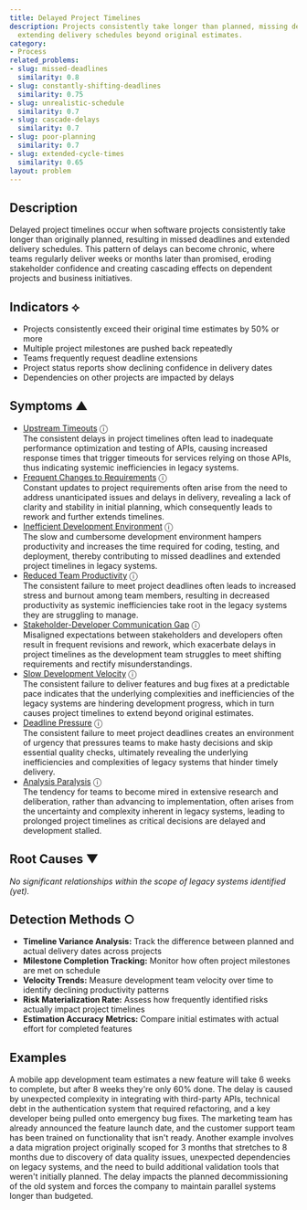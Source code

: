 ```yaml
---
title: Delayed Project Timelines
description: Projects consistently take longer than planned, missing deadlines and
  extending delivery schedules beyond original estimates.
category:
- Process
related_problems:
- slug: missed-deadlines
  similarity: 0.8
- slug: constantly-shifting-deadlines
  similarity: 0.75
- slug: unrealistic-schedule
  similarity: 0.7
- slug: cascade-delays
  similarity: 0.7
- slug: poor-planning
  similarity: 0.7
- slug: extended-cycle-times
  similarity: 0.65
layout: problem
---
```


## Description

Delayed project timelines occur when software projects consistently take longer than originally planned, resulting in missed deadlines and extended delivery schedules. This pattern of delays can become chronic, where teams regularly deliver weeks or months later than promised, eroding stakeholder confidence and creating cascading effects on dependent projects and business initiatives.

## Indicators ⟡

- Projects consistently exceed their original time estimates by 50% or more
- Multiple project milestones are pushed back repeatedly
- Teams frequently request deadline extensions
- Project status reports show declining confidence in delivery dates
- Dependencies on other projects are impacted by delays

## Symptoms ▲
- [Upstream Timeouts](upstream-timeouts.md) <span class="info-tooltip" title="Confidence: 0.573, Strength: 0.767">ⓘ</span>
<br/>  The consistent delays in project timelines often lead to inadequate performance optimization and testing of APIs, causing increased response times that trigger timeouts for services relying on those APIs, thus indicating systemic inefficiencies in legacy systems.
- [Frequent Changes to Requirements](frequent-changes-to-requirements.md) <span class="info-tooltip" title="Confidence: 0.561, Strength: 0.787">ⓘ</span>
<br/>  Constant updates to project requirements often arise from the need to address unanticipated issues and delays in delivery, revealing a lack of clarity and stability in initial planning, which consequently leads to rework and further extends timelines.
- [Inefficient Development Environment](inefficient-development-environment.md) <span class="info-tooltip" title="Confidence: 0.469, Strength: 0.716">ⓘ</span>
<br/>  The slow and cumbersome development environment hampers productivity and increases the time required for coding, testing, and deployment, thereby contributing to missed deadlines and extended project timelines in legacy systems.
- [Reduced Team Productivity](reduced-team-productivity.md) <span class="info-tooltip" title="Confidence: 0.442, Strength: 0.814">ⓘ</span>
<br/>  The consistent failure to meet project deadlines often leads to increased stress and burnout among team members, resulting in decreased productivity as systemic inefficiencies take root in the legacy systems they are struggling to manage.
- [Stakeholder-Developer Communication Gap](stakeholder-developer-communication-gap.md) <span class="info-tooltip" title="Confidence: 0.409, Strength: 0.813">ⓘ</span>
<br/>  Misaligned expectations between stakeholders and developers often result in frequent revisions and rework, which exacerbate delays in project timelines as the development team struggles to meet shifting requirements and rectify misunderstandings.
- [Slow Development Velocity](slow-development-velocity.md) <span class="info-tooltip" title="Confidence: 0.393, Strength: 0.792">ⓘ</span>
<br/>  The consistent failure to deliver features and bug fixes at a predictable pace indicates that the underlying complexities and inefficiencies of the legacy systems are hindering development progress, which in turn causes project timelines to extend beyond original estimates.
- [Deadline Pressure](deadline-pressure.md) <span class="info-tooltip" title="Confidence: 0.326, Strength: 0.781">ⓘ</span>
<br/>  The consistent failure to meet project deadlines creates an environment of urgency that pressures teams to make hasty decisions and skip essential quality checks, ultimately revealing the underlying inefficiencies and complexities of legacy systems that hinder timely delivery.
- [Analysis Paralysis](analysis-paralysis.md) <span class="info-tooltip" title="Confidence: 0.324, Strength: 0.781">ⓘ</span>
<br/>  The tendency for teams to become mired in extensive research and deliberation, rather than advancing to implementation, often arises from the uncertainty and complexity inherent in legacy systems, leading to prolonged project timelines as critical decisions are delayed and development stalled.

## Root Causes ▼

*No significant relationships within the scope of legacy systems identified (yet).*

## Detection Methods ○

- **Timeline Variance Analysis:** Track the difference between planned and actual delivery dates across projects
- **Milestone Completion Tracking:** Monitor how often project milestones are met on schedule
- **Velocity Trends:** Measure development team velocity over time to identify declining productivity patterns
- **Risk Materialization Rate:** Assess how frequently identified risks actually impact project timelines
- **Estimation Accuracy Metrics:** Compare initial estimates with actual effort for completed features

## Examples

A mobile app development team estimates a new feature will take 6 weeks to complete, but after 8 weeks they're only 60% done. The delay is caused by unexpected complexity in integrating with third-party APIs, technical debt in the authentication system that required refactoring, and a key developer being pulled onto emergency bug fixes. The marketing team has already announced the feature launch date, and the customer support team has been trained on functionality that isn't ready. Another example involves a data migration project originally scoped for 3 months that stretches to 8 months due to discovery of data quality issues, unexpected dependencies on legacy systems, and the need to build additional validation tools that weren't initially planned. The delay impacts the planned decommissioning of the old system and forces the company to maintain parallel systems longer than budgeted.

